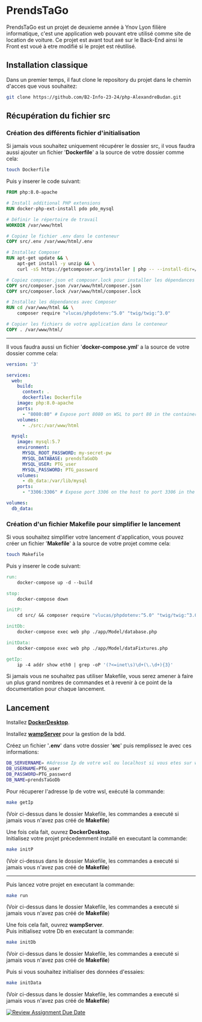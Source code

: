
# PrendsTaGo

PrendsTaGo est un projet de deuxieme année à Ynov Lyon filière informatique, c'est une application web pouvant etre utilisé comme site de location de voiture. Ce projet est avant tout axé sur le Back-End ainsi le Front est voué à etre modifié si le projet est réutilisé.


## Installation classique

Dans un premier temps, il faut clone le repository du projet dans le chemin d'acces que vous souhaitez: 

```bash
git clone https://github.com/B2-Info-23-24/php-AlexandreBudan.git
```

## Récupération du fichier src

### Création des différents fichier d'initialisation

Si jamais vous souhaitez uniquement récupérer le dossier src, il vous faudra aussi ajouter un fichier '__Dockerfile__' a la source de votre dossier comme cela:

```bash
touch Dockerfile
```

Puis y inserer le code suivant:

```Dockerfile
FROM php:8.0-apache

# Install additional PHP extensions
RUN docker-php-ext-install pdo pdo_mysql

# Définir le répertoire de travail
WORKDIR /var/www/html

# Copiez le fichier .env dans le conteneur
COPY src/.env /var/www/html/.env

# Installez Composer
RUN apt-get update && \
    apt-get install -y unzip && \
    curl -sS https://getcomposer.org/installer | php -- --install-dir=/usr/local/bin --filename=composer

# Copiez composer.json et composer.lock pour installer les dépendances
COPY src/composer.json /var/www/html/composer.json
COPY src/composer.lock /var/www/html/composer.lock

# Installez les dépendances avec Composer
RUN cd /var/www/html && \
    composer require "vlucas/phpdotenv:^5.0" "twig/twig:^3.0"

# Copier les fichiers de votre application dans le conteneur
COPY . /var/www/html/
```

---

Il vous faudra aussi un fichier '__docker-compose.yml__' a la source de votre dossier comme cela:

```yml
version: '3'

services:
  web:
    build:
      context: .
      dockerfile: Dockerfile
    image: php:8.0-apache
    ports:
      - "8080:80" # Expose port 8080 on WSL to port 80 in the container
    volumes:
      - ./src:/var/www/html

  mysql:
    image: mysql:5.7
    environment:
      MYSQL_ROOT_PASSWORD: my-secret-pw
      MYSQL_DATABASE: prendsTaGoDb
      MYSQL_USER: PTG_user
      MYSQL_PASSWORD: PTG_password
    volumes:
      - db_data:/var/lib/mysql
    ports:
      - "3306:3306" # Expose port 3306 on the host to port 3306 in the container

volumes:
  db_data:

```

### Création d'un fichier Makefile pour simplifier le lancement

Si vous souhaitez simplifier votre lancement d'application, vous pouvez créer un fichier '__Makefile__' à la source de votre projet comme cela:

```bash
touch Makefile
```

Puis y inserer le code suivant:

```Makefile
run:
	docker-compose up -d --build

stop:
	docker-compose down

initP:
	cd src/ && composer require "vlucas/phpdotenv:^5.0" "twig/twig:^3.0" "fakerphp/faker:^1.9"

initDb:
	docker-compose exec web php ./app/Model/database.php

initData:
	docker-compose exec web php ./app/Model/dataFixtures.php

getIp:
	ip -4 addr show eth0 | grep -oP '(?<=inet\s)\d+(\.\d+){3}'
```

Si jamais vous ne souhaitez pas utiliser Makefile, vous serez amener à faire un plus grand nombres de commandes et à revenir à ce point de la documentation pour chaque lancement.
## Lancement

Installez [__DockerDesktop__](https://www.docker.com/products/docker-desktop/).  

Installez [__wampServer__](https://www.wampserver.com/) pour la gestion de la bdd.   

Créez un fichier '__.env__' dans votre dossier '__src__' puis remplissez le avec ces informations:

```bash
DB_SERVERNAME= #Adresse Ip de votre wsl ou localhost si vous etes sur windows
DB_USERNAME=PTG_user
DB_PASSWORD=PTG_password
DB_NAME=prendsTaGoDb
```

Pour récuperer l'adresse Ip de votre wsl, exécuté la commande:

```bash
make getIp
```
(Voir ci-dessus dans le dossier Makefile, les commandes a executé si jamais vous n'avez pas créé de __Makefile__)
  
Une fois cela fait, ouvrez __DockerDesktop__.  
Initialisez votre projet précedemment installé en executant la commande:

```bash
make initP
```
(Voir ci-dessus dans le dossier Makefile, les commandes a executé si jamais vous n'avez pas créé de __Makefile__)

---

Puis lancez votre projet en executant la commande:

```bash
make run
```
(Voir ci-dessus dans le dossier Makefile, les commandes a executé si jamais vous n'avez pas créé de __Makefile__)

Une fois cela fait, ouvrez __wampServer__.  
Puis initialisez votre Db en executant la commande:

```bash
make initDb
```
(Voir ci-dessus dans le dossier Makefile, les commandes a executé si jamais vous n'avez pas créé de __Makefile__)

Puis si vous souhaitez initialiser des données d'essaies:

```bash
make initData
```
(Voir ci-dessus dans le dossier Makefile, les commandes a executé si jamais vous n'avez pas créé de __Makefile__)

[![Review Assignment Due Date](https://classroom.github.com/assets/deadline-readme-button-24ddc0f5d75046c5622901739e7c5dd533143b0c8e959d652212380cedb1ea36.svg)](https://classroom.github.com/a/YbKxHPdJ)